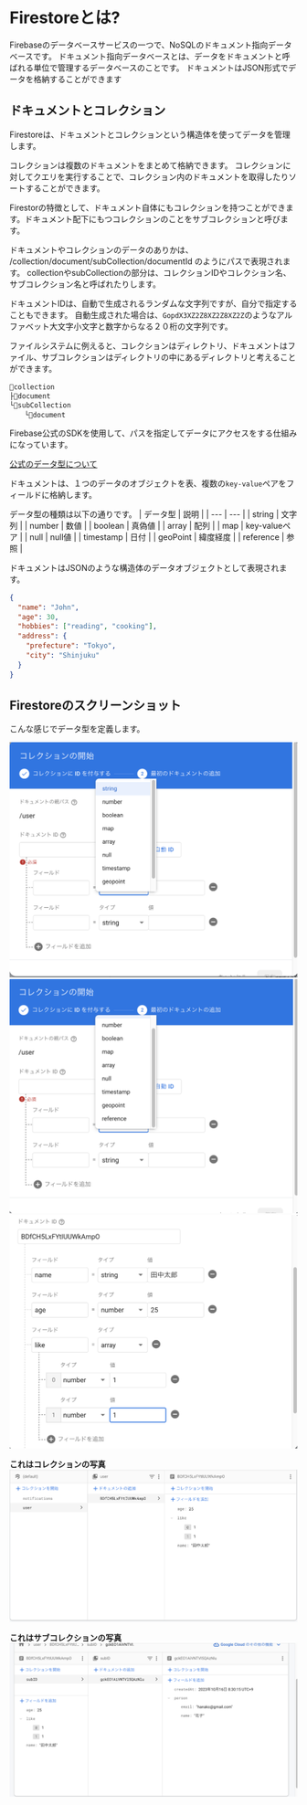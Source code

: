 # Firestoreとは?
Firebaseのデータベースサービスの一つで、NoSQLのドキュメント指向データベースです。
ドキュメント指向データベースとは、データをドキュメントと呼ばれる単位で管理するデータベースのことです。
ドキュメントはJSON形式でデータを格納することができます

## ドキュメントとコレクション
Firestoreは、ドキュメントとコレクションという構造体を使ってデータを管理します。

コレクションは複数のドキュメントをまとめて格納できます。
コレクションに対してクエリを実行することで、コレクション内のドキュメントを取得したりソートすることができます。

Firestorの特徴として、ドキュメント自体にもコレクションを持つことができます。ドキュメント配下にもつコレクションのことをサブコレクションと呼びます。

ドキュメントやコレクションのデータのありかは、
/collection/document/subCollection/documentId
のようにパスで表現されます。
collectionやsubCollectionの部分は、コレクションIDやコレクション名、サブコレクション名と呼ばれたりします。

ドキュメントIDは、自動で生成されるランダムな文字列ですが、自分で指定することもできます。
自動生成された場合は、`GopdX3XZ2Z8XZ2Z8XZ2Z`のようなアルファベット大文字小文字と数字からなる２０桁の文字列です。

ファイルシステムに例えると、コレクションはディレクトリ、ドキュメントはファイル、サブコレクションはディレクトリの中にあるディレクトリと考えることができます。

```
📁collection
├📄document
└📁subCollection
  　└📄document
```

Firebase公式のSDKを使用して、パスを指定してデータにアクセスをする仕組みになっています。

[公式のデータ型について](https://firebase.google.com/docs/firestore/manage-data/data-types)

ドキュメントは、１つのデータのオブジェクトを表、複数の`key-value`ペアをフィールドに格納します。

データ型の種類は以下の通りです。
| データ型 | 説明 |
| --- | --- |
| string | 文字列 |
| number | 数値 |
| boolean | 真偽値 |
| array | 配列 |
| map |  key-valueペア |
| null | null値 |
| timestamp | 日付 |
| geoPoint | 緯度経度 |
| reference | 参照 |

ドキュメントはJSONのような構造体のデータオブジェクトとして表現されます。
```json
{
  "name": "John",
  "age": 30,
  "hobbies": ["reading", "cooking"],
  "address": {
    "prefecture": "Tokyo",
    "city": "Shinjuku"
  }
}
```

## Firestoreのスクリーンショット
こんな感じでデータ型を定義します。

<img src="image/1.png" alt="1.png" />
<img src="image/2.png" alt="2.png" />
<img src="image/3.png" alt="3.png" />

**これはコレクションの写真**
<img src="image/4.png" alt="4.png" />

**これはサブコレクションの写真**
<img src="image/5.png" alt="5.png" />